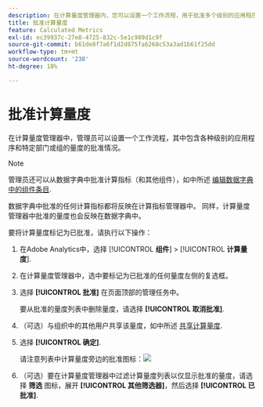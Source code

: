 ```yaml
---
description: 在计算量度管理器内，您可以设置一个工作流程，用于批准多个级别的应用程序和特定部门或群组的量度。
title: 批准计算量度
feature: Calculated Metrics
exl-id: ec39937c-27e8-4725-832c-5e1c989d1c9f
source-git-commit: b61de8f7a6f1d2d875fa6268c53a3ad1b61f25dd
workflow-type: tm+mt
source-wordcount: '238'
ht-degree: 18%

---
```


# 批准计算量度

在计算量度管理器中，管理员可以设置一个工作流程，其中包含各种级别的应用程序和特定部门或组的量度的批准情况。

>[!NOTE]
>
>管理员还可以从数据字典中批准计算指标（和其他组件），如中所述 [编辑数据字典中的组件条目](/help/analyze/analysis-workspace/components/data-dictionary/edit-entries-data-dictionary.md).
>
>数据字典中批准的任何计算指标都将反映在计算指标管理器中。 同样，计算量度管理器中批准的量度也会反映在数据字典中。

要将计算量度标记为已批准，请执行以下操作：

1. 在Adobe Analytics中，选择 [!UICONTROL **组件**] > [!UICONTROL **计算量度**].

1. 在计算量度管理器中，选中要标记为已批准的任何量度左侧的复选框。

1. 选择 **[!UICONTROL 批准]** 在页面顶部的管理任务中。

   要从批准的量度列表中删除量度，请选择 **[!UICONTROL 取消批准]**.

1. （可选）与组织中的其他用户共享该量度，如中所述 [共享计算量度](/help/components/c-calcmetrics/c-workflow/cm-workflow/cm-sharing.md).

1. 选择 **[!UICONTROL 确定]**.

   请注意列表中计算量度旁边的批准图标：![](https://spectrum.adobe.com/static/icons/workflow_18/Smock_CheckmarkCircle_18_N.svg)

1. （可选）要在计算量度管理器中过滤计算量度列表以仅显示批准的量度，请选择 **筛选** 图标，展开 **[!UICONTROL 其他筛选器]**，然后选择 **[!UICONTROL 已批准]**.
